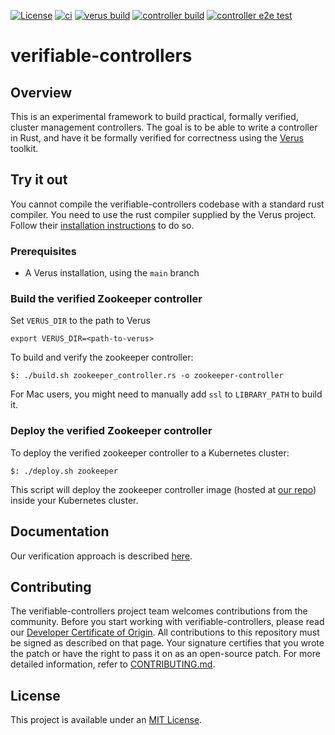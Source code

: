 [![License](https://img.shields.io/badge/License-MIT-green.svg)](https://github.com/vmware-research/verifiable-controllers/blob/main/LICENSE)
[![ci](https://github.com/vmware-research/verifiable-controllers/actions/workflows/ci.yml/badge.svg)](https://github.com/vmware-research/verifiable-controllers/actions/workflows/ci.yml)
[![verus build](https://github.com/vmware-research/verifiable-controllers/actions/workflows/verus-build.yml/badge.svg)](https://github.com/vmware-research/verifiable-controllers/actions/workflows/verus-build.yml)
[![controller build](https://github.com/vmware-research/verifiable-controllers/actions/workflows/controller-build.yml/badge.svg)](https://github.com/vmware-research/verifiable-controllers/actions/workflows/controller-build.yml)
[![controller e2e test](https://github.com/vmware-research/verifiable-controllers/actions/workflows/controller-e2e-test.yml/badge.svg)](https://github.com/vmware-research/verifiable-controllers/actions/workflows/controller-e2e-test.yml)

# verifiable-controllers

## Overview

This is an experimental framework to build practical, formally verified, cluster management controllers. The goal is to be able to write a controller in Rust, and have it be formally verified for correctness using the [Verus](https://github.com/secure-foundations/verus/) toolkit.

## Try it out

You cannot compile the verifiable-controllers codebase with a standard rust compiler. You need to use the rust compiler supplied by the Verus project. Follow their [installation instructions](https://github.com/secure-foundations/verus/) to do so.

### Prerequisites

* A Verus installation, using the `main` branch

### Build the verified Zookeeper controller

Set `VERUS_DIR` to the path to Verus
```
export VERUS_DIR=<path-to-verus>
```

To build and verify the zookeeper controller:
```
$: ./build.sh zookeeper_controller.rs -o zookeeper-controller
```
For Mac users, you might need to manually add `ssl` to `LIBRARY_PATH` to build it.

### Deploy the verified Zookeeper controller

To deploy the verified zookeeper controller to a Kubernetes cluster:
```
$: ./deploy.sh zookeeper
```
This script will deploy the zookeeper controller image (hosted at [our repo](https://github.com/vmware-research/verifiable-controllers/packages)) inside your Kubernetes cluster.

## Documentation

Our verification approach is described [here](doc/framework_design.md).

## Contributing

The verifiable-controllers project team welcomes contributions from the community. Before you start working with verifiable-controllers, please
read our [Developer Certificate of Origin](https://cla.vmware.com/dco). All contributions to this repository must be
signed as described on that page. Your signature certifies that you wrote the patch or have the right to pass it on
as an open-source patch. For more detailed information, refer to [CONTRIBUTING.md](CONTRIBUTING.md).

## License

This project is available under an [MIT License](LICENSE).
